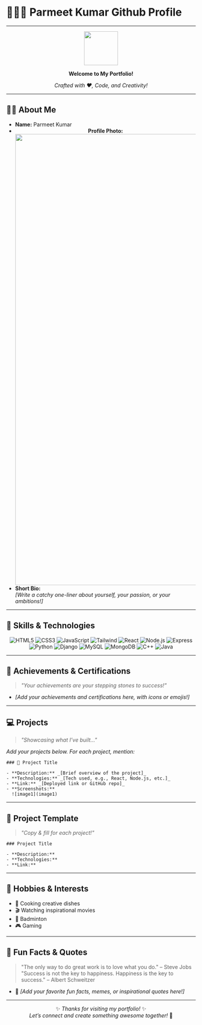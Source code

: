 # 👨‍🎓✨ Parmeet Kumar Github Profile

---

<div align="center">

<img src="https://media.giphy.com/media/hvRJCLFzcasrR4ia7z/giphy.gif" width="90"/>

**Welcome to My Portfolio!**

*Crafted with ❤️, Code, and Creativity!*

</div>

---

## 🧑‍💼 About Me

- **Name:** Parmeet Kumar
- **<div align="center"> Profile Photo: </div>**
  <img src="https://parmeetkumar-portfolio.vercel.app/images/profile%20photo.png" style="width:30vmax; display:flex; margin:0 auto;"/>
- **Short Bio:**  
  _[Write a catchy one-liner about yourself, your passion, or your ambitions!]_

---

## 🚀 Skills & Technologies

<div align="center">

![HTML5](https://img.shields.io/badge/HTML5-E34F26?logo=html5&logoColor=white)
![CSS3](https://img.shields.io/badge/CSS3-1572B6?logo=css3&logoColor=white)
![JavaScript](https://img.shields.io/badge/JavaScript-F7DF1E?logo=javascript&logoColor=black)
![Tailwind](https://img.shields.io/badge/Tailwind_CSS-38B2AC?logo=tailwind-css&logoColor=white)
![React](https://img.shields.io/badge/React-61DAFB?logo=react&logoColor=black)
![Node.js](https://img.shields.io/badge/Node.js-339933?logo=nodedotjs&logoColor=white)
![Express](https://img.shields.io/badge/Express-000000?logo=express&logoColor=white)
![Python](https://img.shields.io/badge/Python-3776AB?logo=python&logoColor=white)
![Django](https://img.shields.io/badge/Django-092E20?logo=django&logoColor=white)
![MySQL](https://img.shields.io/badge/MySQL-4479A1?logo=mysql&logoColor=white)
![MongoDB](https://img.shields.io/badge/MongoDB-47A248?logo=mongodb&logoColor=white)
![C++](https://img.shields.io/badge/C++-00599C?logo=c%2B%2B&logoColor=white)
![Java](https://img.shields.io/badge/Java-007396?logo=java&logoColor=white)

</div>

---

## 🏅 Achievements & Certifications

> _"Your achievements are your stepping stones to success!"_

- _[Add your achievements and certifications here, with icons or emojis!]_

---

## 💻 Projects

> _"Showcasing what I’ve built..."_

*Add your projects below. For each project, mention:*

```
### 🌟 Project Title

- **Description:** _[Brief overview of the project]_
- **Technologies:** _[Tech used, e.g., React, Node.js, etc.]_
- **Link:** _[Deployed link or GitHub repo]_
- **Screenshots:**  
  ![image1](image1)
```

---

## 📄 Project Template

> _"Copy & fill for each project!"_

```
### Project Title

- **Description:** 
- **Technologies:** 
- **Link:** 
```

---

## 🎨 Hobbies & Interests

- 🍳 Cooking creative dishes  
- 🎬 Watching inspirational movies  
- 🏸 Badminton
- 🎮 Gaming

---

## 🌟 Fun Facts & Quotes

> "The only way to do great work is to love what you do." – Steve Jobs  
> "Success is not the key to happiness. Happiness is the key to success." – Albert Schweitzer

- 🧩 _[Add your favorite fun facts, memes, or inspirational quotes here!]_

---

<div align="center">

✨ _Thanks for visiting my portfolio!_ ✨  
*Let’s connect and create something awesome together!* 🚀

</div>
